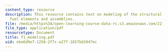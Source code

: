 ```yaml
---
content_type: resource
description: This resource contains text on modeling of the structural behavior of
  fuel elements and assemblies.
file: /media/https%3A/open-learning-course-data-rc.s3.amazonaws.com/22-314j-structural-mechanics-in-nuclear-power-technology-fall-2006/ebe6d9e712502f7ca27f1857bb5947ec_f1_modeling.pdf
file_type: application/pdf
resourcetype: Document
title: f1_modeling.pdf
uid: ebe6d9e7-1250-2f7c-a27f-1857bb5947ec
---
```

